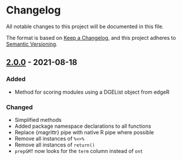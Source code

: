 # Changelog
All notable changes to this project will be documented in this file.

The format is based on [Keep a Changelog](https://keepachangelog.com/en/1.0.0/),
and this project adheres to [Semantic Versioning](https://semver.org/spec/v2.0.0.html).

## [2.0.0] - 2021-08-18
### Added
  - Method for scoring modules using a DGEList object from edgeR

### Changed
  - Simplified methods
  - Added package namespace declarations to all functions
  - Replace {magrittr} pipe with native R pipe where possible
  - Remove all instances of `%<>%`
  - Remove all instances of `return()`
  - `prepGMT` now looks for the `term` column instead of `ont`

[2.0.0]: https://github.com/milescsmith/moduleScoreR/releases/tag/2.0.0
